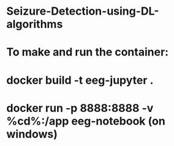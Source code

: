 # Seizure-Detection-using-DL-algorithms

# To make and run the container:
# docker build -t eeg-jupyter .
# docker run -p 8888:8888 -v %cd%:/app eeg-notebook (on windows)
